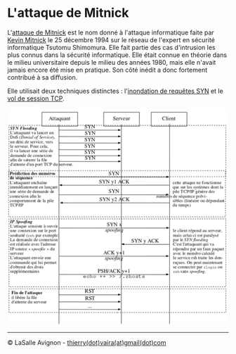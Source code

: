 # L'attaque de Mitnick

L'[attaque de Mitnick](https://fr.wikipedia.org/wiki/Attaque_de_Mitnick) est le nom donné à l'attaque informatique faite par [Kevin Mitnick](https://fr.wikipedia.org/wiki/Kevin_Mitnick) le 25 décembre 1994 sur le réseau de l'expert en sécurité informatique Tsutomu Shimomura. Elle fait partie des cas d'intrusion les plus connus dans la sécurité informatique. Elle était connue en théorie dans le milieu universitaire depuis le milieu des années 1980, mais elle n'avait jamais encore été mise en pratique. Son côté inédit a donc fortement contribué à sa diffusion.

Elle utilisait deux techniques distinctes : l'[inondation de requêtes SYN](tcp-syn-flooding.md) et le [vol de session TCP](tcp-session-hijacking.md).

![](../../images/attaque-mitnick.png)

---
©️ LaSalle Avignon - [thierry(dot)vaira(at)gmail(dot)com](thierry.vaira@gmail.com)

